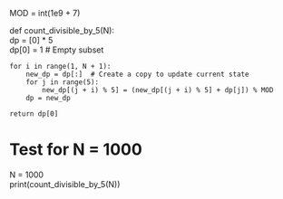 MOD = int(1e9 + 7)

def count_divisible_by_5(N):
    <br>dp = [0] * 5
    <br>dp[0] = 1  # Empty subset
    
    for i in range(1, N + 1):
        new_dp = dp[:]  # Create a copy to update current state
        for j in range(5):
            new_dp[(j + i) % 5] = (new_dp[(j + i) % 5] + dp[j]) % MOD
        dp = new_dp
    
    return dp[0]

# Test for N = 1000
N = 1000
<br>print(count_divisible_by_5(N))
